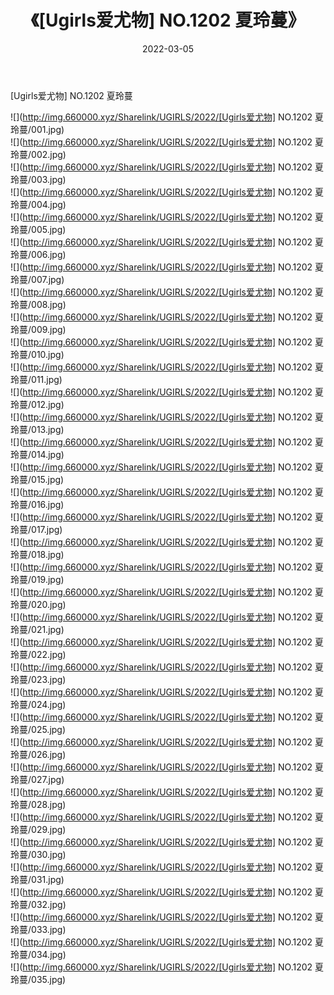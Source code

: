 ﻿---
layout: post
title:  《[Ugirls爱尤物] NO.1202 夏玲蔓》
date:   2022-03-05
img: http://img.660000.xyz/Sharelink/UGIRLS/2022/[Ugirls爱尤物] NO.1202 夏玲蔓/000.jpg
categories: [美女, 清纯, 唯美]
---

[Ugirls爱尤物] NO.1202 夏玲蔓

 ![](http://img.660000.xyz/Sharelink/UGIRLS/2022/[Ugirls爱尤物] NO.1202 夏玲蔓/001.jpg) <br>![](http://img.660000.xyz/Sharelink/UGIRLS/2022/[Ugirls爱尤物] NO.1202 夏玲蔓/002.jpg) <br>![](http://img.660000.xyz/Sharelink/UGIRLS/2022/[Ugirls爱尤物] NO.1202 夏玲蔓/003.jpg) <br>![](http://img.660000.xyz/Sharelink/UGIRLS/2022/[Ugirls爱尤物] NO.1202 夏玲蔓/004.jpg) <br>![](http://img.660000.xyz/Sharelink/UGIRLS/2022/[Ugirls爱尤物] NO.1202 夏玲蔓/005.jpg) <br>![](http://img.660000.xyz/Sharelink/UGIRLS/2022/[Ugirls爱尤物] NO.1202 夏玲蔓/006.jpg) <br>![](http://img.660000.xyz/Sharelink/UGIRLS/2022/[Ugirls爱尤物] NO.1202 夏玲蔓/007.jpg) <br>![](http://img.660000.xyz/Sharelink/UGIRLS/2022/[Ugirls爱尤物] NO.1202 夏玲蔓/008.jpg) <br>![](http://img.660000.xyz/Sharelink/UGIRLS/2022/[Ugirls爱尤物] NO.1202 夏玲蔓/009.jpg) <br>![](http://img.660000.xyz/Sharelink/UGIRLS/2022/[Ugirls爱尤物] NO.1202 夏玲蔓/010.jpg) <br>![](http://img.660000.xyz/Sharelink/UGIRLS/2022/[Ugirls爱尤物] NO.1202 夏玲蔓/011.jpg) <br>![](http://img.660000.xyz/Sharelink/UGIRLS/2022/[Ugirls爱尤物] NO.1202 夏玲蔓/012.jpg) <br>![](http://img.660000.xyz/Sharelink/UGIRLS/2022/[Ugirls爱尤物] NO.1202 夏玲蔓/013.jpg) <br>![](http://img.660000.xyz/Sharelink/UGIRLS/2022/[Ugirls爱尤物] NO.1202 夏玲蔓/014.jpg) <br>![](http://img.660000.xyz/Sharelink/UGIRLS/2022/[Ugirls爱尤物] NO.1202 夏玲蔓/015.jpg) <br>![](http://img.660000.xyz/Sharelink/UGIRLS/2022/[Ugirls爱尤物] NO.1202 夏玲蔓/016.jpg) <br>![](http://img.660000.xyz/Sharelink/UGIRLS/2022/[Ugirls爱尤物] NO.1202 夏玲蔓/017.jpg) <br>![](http://img.660000.xyz/Sharelink/UGIRLS/2022/[Ugirls爱尤物] NO.1202 夏玲蔓/018.jpg) <br>![](http://img.660000.xyz/Sharelink/UGIRLS/2022/[Ugirls爱尤物] NO.1202 夏玲蔓/019.jpg) <br>![](http://img.660000.xyz/Sharelink/UGIRLS/2022/[Ugirls爱尤物] NO.1202 夏玲蔓/020.jpg) <br>![](http://img.660000.xyz/Sharelink/UGIRLS/2022/[Ugirls爱尤物] NO.1202 夏玲蔓/021.jpg) <br>![](http://img.660000.xyz/Sharelink/UGIRLS/2022/[Ugirls爱尤物] NO.1202 夏玲蔓/022.jpg) <br>![](http://img.660000.xyz/Sharelink/UGIRLS/2022/[Ugirls爱尤物] NO.1202 夏玲蔓/023.jpg) <br>![](http://img.660000.xyz/Sharelink/UGIRLS/2022/[Ugirls爱尤物] NO.1202 夏玲蔓/024.jpg) <br>![](http://img.660000.xyz/Sharelink/UGIRLS/2022/[Ugirls爱尤物] NO.1202 夏玲蔓/025.jpg) <br>![](http://img.660000.xyz/Sharelink/UGIRLS/2022/[Ugirls爱尤物] NO.1202 夏玲蔓/026.jpg) <br>![](http://img.660000.xyz/Sharelink/UGIRLS/2022/[Ugirls爱尤物] NO.1202 夏玲蔓/027.jpg) <br>![](http://img.660000.xyz/Sharelink/UGIRLS/2022/[Ugirls爱尤物] NO.1202 夏玲蔓/028.jpg) <br>![](http://img.660000.xyz/Sharelink/UGIRLS/2022/[Ugirls爱尤物] NO.1202 夏玲蔓/029.jpg) <br>![](http://img.660000.xyz/Sharelink/UGIRLS/2022/[Ugirls爱尤物] NO.1202 夏玲蔓/030.jpg) <br>![](http://img.660000.xyz/Sharelink/UGIRLS/2022/[Ugirls爱尤物] NO.1202 夏玲蔓/031.jpg) <br>![](http://img.660000.xyz/Sharelink/UGIRLS/2022/[Ugirls爱尤物] NO.1202 夏玲蔓/032.jpg) <br>![](http://img.660000.xyz/Sharelink/UGIRLS/2022/[Ugirls爱尤物] NO.1202 夏玲蔓/033.jpg) <br>![](http://img.660000.xyz/Sharelink/UGIRLS/2022/[Ugirls爱尤物] NO.1202 夏玲蔓/034.jpg) <br>![](http://img.660000.xyz/Sharelink/UGIRLS/2022/[Ugirls爱尤物] NO.1202 夏玲蔓/035.jpg) <br>